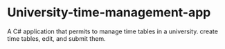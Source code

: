 # University-time-management-app
A C# application that permits to manage time tables in a university. create time tables, edit, and submit them.
